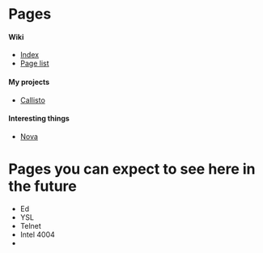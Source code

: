 # Pages
#### Wiki
- [Index](/)
- [Page list](/pages.html)
#### My projects
- [Callisto](/callisto.html)
#### Interesting things
- [Nova](/nova.html)

# Pages you can expect to see here in the future
- Ed
- YSL
- Telnet
- Intel 4004
- 
